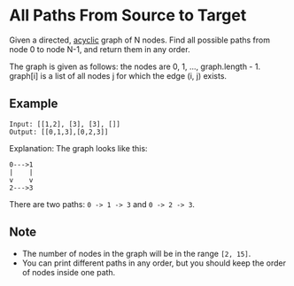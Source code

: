 # All Paths From Source to Target

Given a directed, [acyclic](https://en.wikipedia.org/wiki/Acyclic_graph) graph
of N nodes. Find all possible paths from node 0 to node N-1, and return them in
any order.

The graph is given as follows: the nodes are 0, 1, ..., graph.length - 1.
graph[i] is a list of all nodes j for which the edge (i, j) exists.

## Example

```
Input: [[1,2], [3], [3], []] 
Output: [[0,1,3],[0,2,3]] 
```

Explanation: The graph looks like this:

```
0--->1
|    |
v    v
2--->3
```

There are two paths: `0 -> 1 -> 3` and `0 -> 2 -> 3`.

## Note

- The number of nodes in the graph will be in the range `[2, 15]`.
- You can print different paths in any order, but you should keep the order of
  nodes inside one path.
